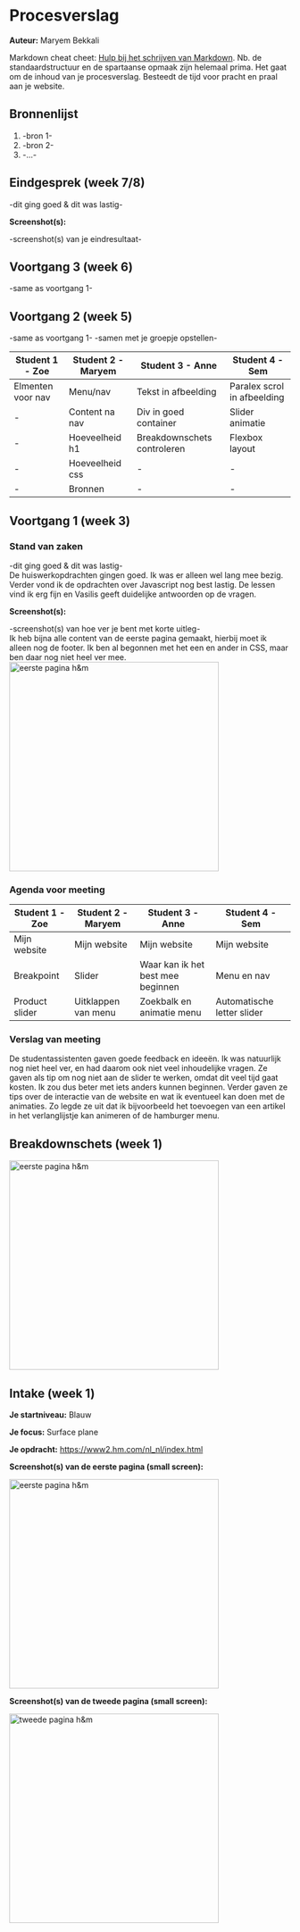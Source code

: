 # Procesverslag
**Auteur:** Maryem Bekkali

Markdown cheat cheet: [Hulp bij het schrijven van Markdown](https://github.com/adam-p/markdown-here/wiki/Markdown-Cheatsheet). Nb. de standaardstructuur en de spartaanse opmaak zijn helemaal prima. Het gaat om de inhoud van je procesverslag. Besteedt de tijd voor pracht en praal aan je website.



## Bronnenlijst
1. -bron 1-
2. -bron 2-
3. -...-



## Eindgesprek (week 7/8)

-dit ging goed & dit was lastig-

**Screenshot(s):**

-screenshot(s) van je eindresultaat-



## Voortgang 3 (week 6)

-same as voortgang 1-



## Voortgang 2 (week 5)

-same as voortgang 1-
-samen met je groepje opstellen-

| Student 1 - Zoe | Student 2 - Maryem | Student 3 - Anne | Student 4 - Sem |
| ---            | ---                | ---          | ---              |
| Elmenten voor nav  | Menu/nav  | Tekst in afbeelding  | Paralex scrol in afbeelding  |
| - | Content na nav | Div in goed container | Slider animatie |
| - | Hoeveelheid h1 | Breakdownschets controleren  | Flexbox layout |
| - | Hoeveelheid css | -  | - |
| - | Bronnen | -  | -


## Voortgang 1 (week 3)

### Stand van zaken

-dit ging goed & dit was lastig-
<br>
De huiswerkopdrachten gingen goed. Ik was er alleen wel lang mee bezig. Verder vond ik de opdrachten over Javascript nog best lastig. De lessen vind ik erg fijn en Vasilis geeft duidelijke antwoorden op de vragen.

**Screenshot(s):**

-screenshot(s) van hoe ver je bent met korte uitleg-
<br>
Ik heb bijna alle content van de eerste pagina gemaakt, hierbij moet ik alleen nog de footer. Ik ben al begonnen met het een en ander in CSS, maar ben daar nog niet heel ver mee.
<br>
<img src="images/mijnwebsite.jpg" width="375px" alt="eerste pagina h&m">

### Agenda voor meeting

<!-- -samen met je groepje opstellen- -->

| Student 1 - Zoe | Student 2 - Maryem | Student 3 - Anne | Student 4 - Sem |
| ---            | ---                | ---          | ---              |
| Mijn website  | Mijn website  | Mijn website  | Mijn website  |
| Breakpoint | Slider | Waar kan ik het best mee beginnen | Menu en nav |
| Product slider | Uitklappen van menu | Zoekbalk en animatie menu  | Automatische letter slider             |

### Verslag van meeting

<!-- -na afloop snel uitkomsten vastleggen- -->
<p>De studentassistenten gaven goede feedback en ideeën. Ik was natuurlijk nog niet heel ver, en had daarom ook niet veel inhoudelijke vragen. Ze gaven als tip om nog niet aan de slider te werken, omdat dit veel tijd gaat kosten. Ik zou dus beter met iets anders kunnen beginnen. Verder gaven ze tips over de interactie van de website en wat ik eventueel kan doen met de animaties. Zo legde ze uit dat ik bijvoorbeeld het toevoegen van een artikel in het verlanglijstje kan animeren of de hamburger menu.
</p>



## Breakdownschets (week 1)

<img src="images/breakdownschets.jpg" width="375px" alt="eerste pagina h&m">



## Intake (week 1)

**Je startniveau:** Blauw

**Je focus:** Surface plane

**Je opdracht:** https://www2.hm.com/nl_nl/index.html

**Screenshot(s) van de eerste pagina (small screen):**

<img src="images/homepage.jpg" width="375px" alt="eerste pagina h&m">

**Screenshot(s) van de tweede pagina (small screen):**

<img src="images/dresses.jpg" width="375px" alt="tweede pagina h&m">
